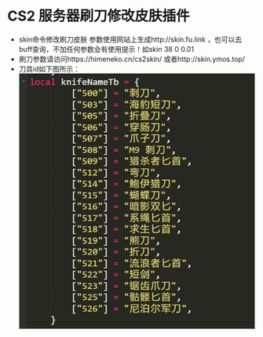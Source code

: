 # CS2 服务器刷刀修改皮肤插件

- skin命令修改刷刀皮肤 参数使用网站上生成http://skin.fu.link ，也可以去buff查询，不加任何参数会有使用提示！如skin 38 0 0.01
- 刷刀参数请访问https://himeneko.cn/cs2skin/ 或者http://skin.ymos.top/
- 刀具id如下图所示：
![image](https://github.com/fuzzyscn/cs2_weapons_knife_skin/blob/main/20231202125223.jpg?raw=true)
